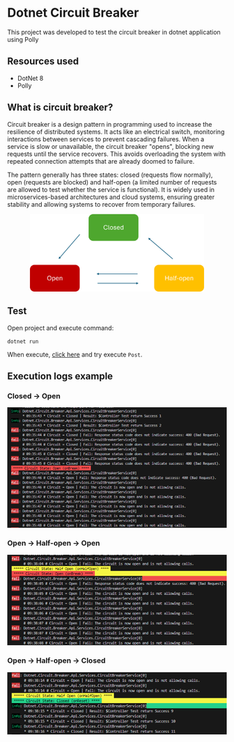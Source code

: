 # Dotnet Circuit Breaker

This project was developed to test the circuit breaker in dotnet application using Polly

## Resources used

- DotNet 8
- Polly

## What is circuit breaker?

Circuit breaker is a design pattern in programming used to increase the resilience of distributed systems. It acts like an electrical switch, monitoring interactions between services to prevent cascading failures. When a service is slow or unavailable, the circuit breaker "opens", blocking new requests until the service recovers. This avoids overloading the system with repeated connection attempts that are already doomed to failure.

The pattern generally has three states: closed (requests flow normally), open (requests are blocked) and half-open (a limited number of requests are allowed to test whether the service is functional). It is widely used in microservices-based architectures and cloud systems, ensuring greater stability and allowing systems to recover from temporary failures.

<p align="center">
  <img src="./assets/states.png" width="400" />
</p>

## Test

Open project and execute command:

```console
dotnet run
```

When execute, [click here](http://localhost:5000/swagger/index.html) and try execute `Post`.

## Execution logs example

### Closed -> Open

<p align="start">
  <img src="./assets/circuit-open.png" width="550" />
</p>

### Open -> Half-open -> Open

<p align="start">
  <img src="./assets/circuit-half-open.png" width="550" />
</p>

### Open -> Half-open -> Closed

<p align="start">
  <img src="./assets/circuit-closed.png" width="550" />
</p>
